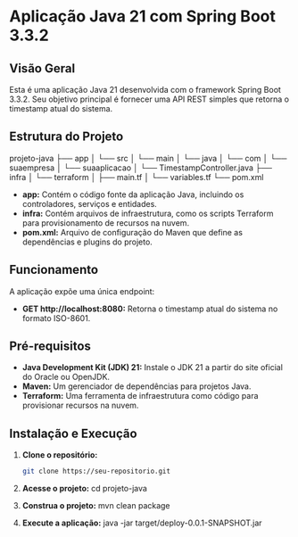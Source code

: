 # Aplicação Java 21 com Spring Boot 3.3.2

## Visão Geral

Esta é uma aplicação Java 21 desenvolvida com o framework Spring Boot 3.3.2. Seu objetivo principal é fornecer uma API REST simples que retorna o timestamp atual do sistema.

## Estrutura do Projeto

projeto-java
├── app
│   └── src
│       └── main
│           └── java
│               └── com
│                   └── suaempresa
│                       └── suaaplicacao
│                           └── TimestampController.java
├── infra
│   └── terraform
│       ├── main.tf
│       └── variables.tf
└── pom.xml

* **app:** Contém o código fonte da aplicação Java, incluindo os controladores, serviços e entidades.
* **infra:** Contém arquivos de infraestrutura, como os scripts Terraform para provisionamento de recursos na nuvem.
* **pom.xml:** Arquivo de configuração do Maven que define as dependências e plugins do projeto.

## Funcionamento

A aplicação expõe uma única endpoint:

* **GET http://localhost:8080:** 
    Retorna o timestamp atual do sistema no formato ISO-8601.

## Pré-requisitos

* **Java Development Kit (JDK) 21:** Instale o JDK 21 a partir do site oficial do Oracle ou OpenJDK.
* **Maven:** Um gerenciador de dependências para projetos Java.
* **Terraform:** Uma ferramenta de infraestrutura como código para provisionar recursos na nuvem.

## Instalação e Execução

1. **Clone o repositório:**
   ```bash
   git clone https://seu-repositorio.git
   ```

2. **Acesse o projeto:**
    cd projeto-java

3. **Construa o projeto:**
    mvn clean package

4. **Execute a aplicação:**
    java -jar target/deploy-0.0.1-SNAPSHOT.jar